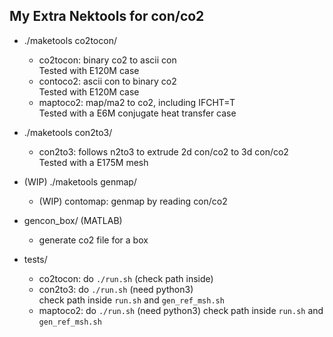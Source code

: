 ## My Extra Nektools for con/co2

- ./maketools co2tocon/
  - co2tocon: binary co2 to ascii con  
    Tested with E120M case  
  - contoco2: ascii con to binary co2  
    Tested with E120M case  
  - maptoco2: map/ma2 to co2, including IFCHT=T   
    Tested with a E6M conjugate heat transfer case

- ./maketools con2to3/
  - con2to3: follows n2to3 to extrude 2d con/co2 to 3d con/co2   
    Tested with a E175M mesh  

- (WIP) ./maketools genmap/
  - (WIP) contomap: genmap by reading con/co2

- gencon\_box/ (MATLAB)
  - generate co2 file for a box

- tests/
  - co2tocon: do `./run.sh` (check path inside)  
  - con2to3: do `./run.sh` (need python3)  
    check path inside `run.sh` and `gen_ref_msh.sh`
  - maptoco2: do `./run.sh` (need python3)
    check path inside `run.sh` and `gen_ref_msh.sh`


